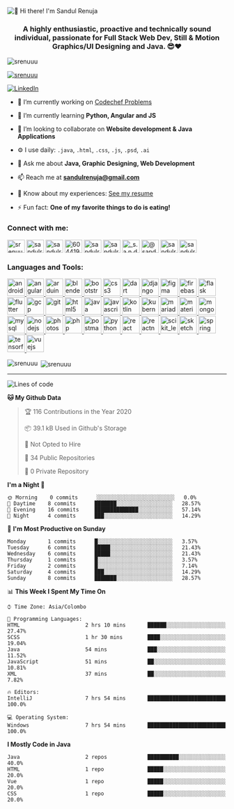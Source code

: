 <img src="https://user-images.githubusercontent.com/49369577/97047278-562d0200-1596-11eb-8a4f-656b2acf2b6a.gif" alt="👋 Hi there! I'm Sandul Renuja" title="👋 Hi there! I'm Sandul Renuja"/>
<h3 align="center">A highly enthusiastic, proactive and technically sound individual, passionate for Full Stack Web Dev, Still & Motion Graphics/UI Designing and Java. 😎❤</h3>

<p align="left"> <img src="https://komarev.com/ghpvc/?username=srenuuu&label=Profile%20views&color=43cc11&style=flat" alt="srenuuu" /> </p>

<p align="left"> <a href="https://github.com/ryo-ma/github-profile-trophy"><img src="https://github-profile-trophy.vercel.app/?username=srenuuu&title=Commit,PullRequest,Repository" alt="srenuuu" /></a> </p>

<p align="left">
   <a href="https://linkedin.com/in/sandulr/" target="_blank">
      <img src="https://img.shields.io/badge/-Sandul Renuja-blue?style=for-the-badge&logo=Linkedin" alt="LinkedIn">
   </a>
</p>

- 🔭 I’m currently working on [Codechef Problems](https://github.com/SRenuuu/CodeChef)
- 🌱 I’m currently learning **Python, Angular and JS**
- 👯 I’m looking to collaborate on **Website development & Java Applications**
- ⚙️ I use daily: `.java`, `.html`, `.css`, `.js`, `.psd`, `.ai`
- 💬 Ask me about **Java, Graphic Designing, Web Development**
- 📫 Reach me at **sandulrenuja@gmail.com**
- 📄 Know about my experiences: [See my resume](https://my.indeed.com/p/sandulr-jf7nw15)

- ⚡ Fun fact: **One of my favorite things to do is eating!**

<h3 align="left">Connect with me:</h3>
<p align="left">
<a href="https://dev.to/srenuuu" target="blank"><img align="center" src="https://cdn.jsdelivr.net/npm/simple-icons@3.0.1/icons/dev-dot-to.svg" alt="srenuuu" height="30" width="40" /></a>
<a href="https://twitter.com/sandulr" target="blank"><img align="center" src="https://cdn.jsdelivr.net/npm/simple-icons@3.0.1/icons/twitter.svg" alt="sandulr" height="30" width="40" /></a>
<a href="https://linkedin.com/in/sandulr" target="blank"><img align="center" src="https://cdn.jsdelivr.net/npm/simple-icons@3.0.1/icons/linkedin.svg" alt="sandulr" height="30" width="40" /></a>
<a href="https://stackoverflow.com/users/6044198" target="blank"><img align="center" src="https://cdn.jsdelivr.net/npm/simple-icons@3.0.1/icons/stackoverflow.svg" alt="6044198" height="30" width="40" /></a>
<a href="https://kaggle.com/sandulrenuja" target="blank"><img align="center" src="https://cdn.jsdelivr.net/npm/simple-icons@3.0.1/icons/kaggle.svg" alt="sandulrenuja" height="30" width="40" /></a>
<a href="https://fb.com/sandulrenuja" target="blank"><img align="center" src="https://cdn.jsdelivr.net/npm/simple-icons@3.0.1/icons/facebook.svg" alt="sandulrenuja" height="30" width="40" /></a>
<a href="https://instagram.com/_s.a.n.d.u.l_" target="blank"><img align="center" src="https://cdn.jsdelivr.net/npm/simple-icons@3.0.1/icons/instagram.svg" alt="_s.a.n.d.u.l_" height="30" width="40" /></a>
<a href="https://medium.com/@sandulrenuja" target="blank"><img align="center" src="https://cdn.jsdelivr.net/npm/simple-icons@3.0.1/icons/medium.svg" alt="@sandulrenuja" height="30" width="40" /></a>
<a href="https://www.codechef.com/users/sandulr" target="blank"><img align="center" src="https://cdn.jsdelivr.net/npm/simple-icons@3.1.0/icons/codechef.svg" alt="sandulr" height="30" width="40" /></a>
<a href="https://www.hackerrank.com/sandulrenuja" target="blank"><img align="center" src="https://cdn.jsdelivr.net/npm/simple-icons@3.0.1/icons/hackerrank.svg" alt="sandulrenuja" height="30" width="40" /></a>
</p>

<h3 align="left">Languages and Tools:</h3>
<p align="left"> <a href="https://developer.android.com" target="_blank"> <img src="https://devicons.github.io/devicon/devicon.git/icons/android/android-original-wordmark.svg" alt="android" width="40" height="40"/> </a> <a href="https://angular.io" target="_blank"> <img src="https://devicons.github.io/devicon/devicon.git/icons/angularjs/angularjs-original.svg" alt="angularjs" width="40" height="40"/> </a> <a href="https://www.arduino.cc/" target="_blank"> <img src="https://cdn.worldvectorlogo.com/logos/arduino-1.svg" alt="arduino" width="40" height="40"/> </a> <a href="https://www.blender.org/" target="_blank"> <img src="https://download.blender.org/branding/community/blender_community_badge_white.svg" alt="blender" width="40" height="40"/> </a> <a href="https://getbootstrap.com" target="_blank"> <img src="https://devicons.github.io/devicon/devicon.git/icons/bootstrap/bootstrap-plain.svg" alt="bootstrap" width="40" height="40"/> </a> <a href="https://www.w3schools.com/css/" target="_blank"> <img src="https://devicons.github.io/devicon/devicon.git/icons/css3/css3-original-wordmark.svg" alt="css3" width="40" height="40"/> </a> <a href="https://dart.dev" target="_blank"> <img src="https://www.vectorlogo.zone/logos/dartlang/dartlang-icon.svg" alt="dart" width="40" height="40"/> </a> <a href="https://www.djangoproject.com/" target="_blank"> <img src="https://devicons.github.io/devicon/devicon.git/icons/django/django-original.svg" alt="django" width="40" height="40"/> </a> <a href="https://www.figma.com/" target="_blank"> <img src="https://www.vectorlogo.zone/logos/figma/figma-icon.svg" alt="figma" width="40" height="40"/> </a> <a href="https://firebase.google.com/" target="_blank"> <img src="https://www.vectorlogo.zone/logos/firebase/firebase-icon.svg" alt="firebase" width="40" height="40"/> </a> <a href="https://flask.palletsprojects.com/" target="_blank"> <img src="https://www.vectorlogo.zone/logos/pocoo_flask/pocoo_flask-icon.svg" alt="flask" width="40" height="40"/> </a> <a href="https://flutter.dev" target="_blank"> <img src="https://www.vectorlogo.zone/logos/flutterio/flutterio-icon.svg" alt="flutter" width="40" height="40"/> </a> <a href="https://cloud.google.com" target="_blank"> <img src="https://www.vectorlogo.zone/logos/google_cloud/google_cloud-icon.svg" alt="gcp" width="40" height="40"/> </a> <a href="https://git-scm.com/" target="_blank"> <img src="https://www.vectorlogo.zone/logos/git-scm/git-scm-icon.svg" alt="git" width="40" height="40"/> </a> <a href="https://www.w3.org/html/" target="_blank"> <img src="https://devicons.github.io/devicon/devicon.git/icons/html5/html5-original-wordmark.svg" alt="html5" width="40" height="40"/> </a> <a href="https://www.java.com" target="_blank"> <img src="https://devicons.github.io/devicon/devicon.git/icons/java/java-original-wordmark.svg" alt="java" width="40" height="40"/> </a> <a href="https://developer.mozilla.org/en-US/docs/Web/JavaScript" target="_blank"> <img src="https://devicons.github.io/devicon/devicon.git/icons/javascript/javascript-original.svg" alt="javascript" width="40" height="40"/> </a> <a href="https://kotlinlang.org" target="_blank"> <img src="https://www.vectorlogo.zone/logos/kotlinlang/kotlinlang-icon.svg" alt="kotlin" width="40" height="40"/> </a> <a href="https://kubernetes.io" target="_blank"> <img src="https://www.vectorlogo.zone/logos/kubernetes/kubernetes-icon.svg" alt="kubernetes" width="40" height="40"/> </a> <a href="https://mariadb.org/" target="_blank"> <img src="https://www.vectorlogo.zone/logos/mariadb/mariadb-icon.svg" alt="mariadb" width="40" height="40"/> </a> <a href="https://materializecss.com/" target="_blank"> <img src="https://raw.githubusercontent.com/prplx/svg-logos/5585531d45d294869c4eaab4d7cf2e9c167710a9/svg/materialize.svg" alt="materialize" width="40" height="40"/> </a> <a href="https://www.mongodb.com/" target="_blank"> <img src="https://devicons.github.io/devicon/devicon.git/icons/mongodb/mongodb-original-wordmark.svg" alt="mongodb" width="40" height="40"/> </a> <a href="https://www.mysql.com/" target="_blank"> <img src="https://devicons.github.io/devicon/devicon.git/icons/mysql/mysql-original-wordmark.svg" alt="mysql" width="40" height="40"/> </a> <a href="https://nodejs.org" target="_blank"> <img src="https://devicons.github.io/devicon/devicon.git/icons/nodejs/nodejs-original-wordmark.svg" alt="nodejs" width="40" height="40"/> </a> <a href="https://www.photoshop.com/en" target="_blank"> <img src="https://devicons.github.io/devicon/devicon.git/icons/photoshop/photoshop-plain.svg" alt="photoshop" width="40" height="40"/> </a> <a href="https://www.php.net" target="_blank"> <img src="https://devicons.github.io/devicon/devicon.git/icons/php/php-original.svg" alt="php" width="40" height="40"/> </a> <a href="https://postman.com" target="_blank"> <img src="https://www.vectorlogo.zone/logos/getpostman/getpostman-icon.svg" alt="postman" width="40" height="40"/> </a> <a href="https://www.python.org" target="_blank"> <img src="https://devicons.github.io/devicon/devicon.git/icons/python/python-original.svg" alt="python" width="40" height="40"/> </a> <a href="https://reactjs.org/" target="_blank"> <img src="https://devicons.github.io/devicon/devicon.git/icons/react/react-original-wordmark.svg" alt="react" width="40" height="40"/> </a> <a href="https://reactnative.dev/" target="_blank"> <img src="https://reactnative.dev/img/header_logo.svg" alt="reactnative" width="40" height="40"/> </a> <a href="https://scikit-learn.org/" target="_blank"> <img src="https://upload.wikimedia.org/wikipedia/commons/0/05/Scikit_learn_logo_small.svg" alt="scikit_learn" width="40" height="40"/> </a> <a href="https://www.sketch.com/" target="_blank"> <img src="https://www.vectorlogo.zone/logos/sketchapp/sketchapp-icon.svg" alt="sketch" width="40" height="40"/> </a> <a href="https://spring.io/" target="_blank"> <img src="https://www.vectorlogo.zone/logos/springio/springio-icon.svg" alt="spring" width="40" height="40"/> </a> <a href="https://www.tensorflow.org" target="_blank"> <img src="https://www.vectorlogo.zone/logos/tensorflow/tensorflow-icon.svg" alt="tensorflow" width="40" height="40"/> </a> <a href="https://vuejs.org/" target="_blank"> <img src="https://devicons.github.io/devicon/devicon.git/icons/vuejs/vuejs-original-wordmark.svg" alt="vuejs" width="40" height="40"/> </a> </p>

<p><img align="left" src="https://github-readme-stats.vercel.app/api/top-langs?username=srenuuu&show_icons=true&locale=en&layout=compact" alt="srenuuu" /></p>

<p>&nbsp;<img align="center" src="https://github-readme-stats.vercel.app/api?username=srenuuu&show_icons=true&locale=en" alt="srenuuu" /></p>

<hr>

<!--START_SECTION:waka-->
![Lines of code](https://img.shields.io/badge/From%20Hello%20World%20I%27ve%20Written-524868%20lines%20of%20code-blue)

**🐱 My Github Data** 

> 🏆 116 Contributions in the Year 2020
 > 
> 📦 39.1 kB Used in Github's Storage 
 > 
> 🚫 Not Opted to Hire
 > 
> 📜 34 Public Repositories
 > 
> 🔑 0 Private Repository 
 > 
**I'm a Night 🦉** 

```text
🌞 Morning    0 commits      ░░░░░░░░░░░░░░░░░░░░░░░░░   0.0% 
🌆 Daytime    8 commits      ███████░░░░░░░░░░░░░░░░░░   28.57% 
🌃 Evening    16 commits     ██████████████░░░░░░░░░░░   57.14% 
🌙 Night      4 commits      ███░░░░░░░░░░░░░░░░░░░░░░   14.29%

```
📅 **I'm Most Productive on Sunday** 

```text
Monday       1 commits      █░░░░░░░░░░░░░░░░░░░░░░░░   3.57% 
Tuesday      6 commits      █████░░░░░░░░░░░░░░░░░░░░   21.43% 
Wednesday    6 commits      █████░░░░░░░░░░░░░░░░░░░░   21.43% 
Thursday     1 commits      █░░░░░░░░░░░░░░░░░░░░░░░░   3.57% 
Friday       2 commits      █░░░░░░░░░░░░░░░░░░░░░░░░   7.14% 
Saturday     4 commits      ███░░░░░░░░░░░░░░░░░░░░░░   14.29% 
Sunday       8 commits      ███████░░░░░░░░░░░░░░░░░░   28.57%

```


📊 **This Week I Spent My Time On** 

```text
⌚︎ Time Zone: Asia/Colombo

💬 Programming Languages: 
HTML                     2 hrs 10 mins       ██████░░░░░░░░░░░░░░░░░░░   27.47% 
SCSS                     1 hr 30 mins        ████░░░░░░░░░░░░░░░░░░░░░   19.04% 
Java                     54 mins             ███░░░░░░░░░░░░░░░░░░░░░░   11.52% 
JavaScript               51 mins             ██░░░░░░░░░░░░░░░░░░░░░░░   10.81% 
XML                      37 mins             ██░░░░░░░░░░░░░░░░░░░░░░░   7.82%

🔥 Editors: 
IntelliJ                 7 hrs 54 mins       █████████████████████████   100.0%

💻 Operating System: 
Windows                  7 hrs 54 mins       █████████████████████████   100.0%

```

**I Mostly Code in Java** 

```text
Java                     2 repos             ██████████░░░░░░░░░░░░░░░   40.0% 
HTML                     1 repo              █████░░░░░░░░░░░░░░░░░░░░   20.0% 
Vue                      1 repo              █████░░░░░░░░░░░░░░░░░░░░   20.0% 
CSS                      1 repo              █████░░░░░░░░░░░░░░░░░░░░   20.0%

```



<!--END_SECTION:waka-->
